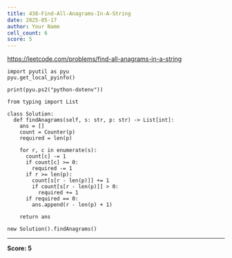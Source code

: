 ```yaml
---
title: 438-Find-All-Anagrams-In-A-String
date: 2025-05-17
author: Your Name
cell_count: 6
score: 5
---
```


https://leetcode.com/problems/find-all-anagrams-in-a-string


```
import pyutil as pyu
pyu.get_local_pyinfo()
```


```
print(pyu.ps2("python-dotenv"))
```


```
from typing import List
```


```
class Solution:
  def findAnagrams(self, s: str, p: str) -> List[int]:
    ans = []
    count = Counter(p)
    required = len(p)

    for r, c in enumerate(s):
      count[c] -= 1
      if count[c] >= 0:
        required -= 1
      if r >= len(p):
        count[s[r - len(p)]] += 1
        if count[s[r - len(p)]] > 0:
          required += 1
      if required == 0:
        ans.append(r - len(p) + 1)

    return ans
```


```
new Solution().findAnagrams()
```


---
**Score: 5**